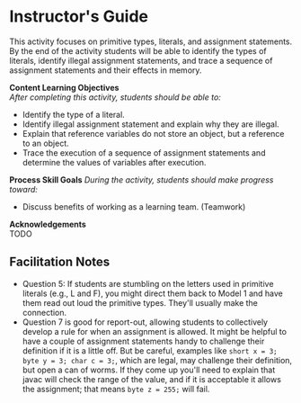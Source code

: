 # Instructor's Guide

This activity focuses on primitive types, literals, and assignment statements.
By the end of the activity students will be able to identify the types of
literals, identify illegal assignment statements, and trace a sequence of
assignment statements and their effects in memory.

**Content Learning Objectives**  
*After completing this activity, students should be able to:*

* Identify the type of a literal.
* Identify illegal assignment statement and explain why they are illegal.
* Explain that reference variables do not store an object, but a reference to
  an object.
* Trace the execution of a sequence of assignment statements and determine the
  values of variables after execution.

**Process Skill Goals**
*During the activity, students should make progress toward:*

* Discuss benefits of working as a learning team. (Teamwork)

**Acknowledgements**  
TODO


## Facilitation Notes

* Question 5: If students are stumbling on the letters used in
  primitive literals (e.g., L and F), you might direct them back to Model 1 and
  have them read out loud the primitive types. They'll usually make the
  connection.
* Question 7 is good for report-out, allowing students to collectively develop a
  rule for when an assignment is allowed. It might be helpful to have a couple
  of assignment statements handy to challenge their definition if it is a little
  off. But be careful, examples like `short x = 3; byte y = 3; char c = 3;`,
  which are legal, may challenge their definition, but open a can of worms.
  If they come up you'll need to explain that javac will check the range of the
  value, and if it is acceptable it allows the assignment; that means
  `byte z = 255;` will fail.  
